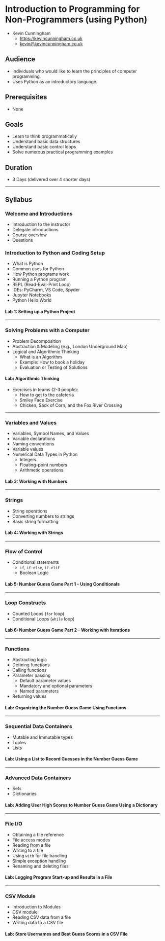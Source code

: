 # Introduction to Programming for Non-Programmers (using Python)

- Kevin Cunningham
  - https://kevincunningham.co.uk
  - kevin@kevincunningham.co.uk

## Audience

- Individuals who would like to learn the principles of computer programming.
- Uses Python as an introductory language.

## Prerequisites

- None

## Goals

- Learn to think programmatically
- Understand basic data structures
- Understand basic control loops
- Solve numerous practical programming examples

## Duration

- 3 Days (delivered over 4 shorter days)

---

## Syllabus

### Welcome and Introductions

- Introduction to the instructor
- Delegate introductions
- Course overview
- Questions

### Introduction to Python and Coding Setup

- What is Python
- Common uses for Python
- How Python programs work
- Running a Python program
- REPL (Read-Eval-Print Loop)
- IDEs: PyCharm, VS Code, Spyder
- Jupyter Notebooks
- Python Hello World

#### Lab 1: Setting up a Python Project

---

### Solving Problems with a Computer

- Problem Decomposition
- Abstraction & Modeling (e.g., London Underground Map)
- Logical and Algorithmic Thinking
  - What is an Algorithm
  - Example: How to book a holiday
  - Evaluation or Testing of Solutions

#### Lab: Algorithmic Thinking

- Exercises in teams (2-3 people):
  - How to get to the cafeteria
  - Smiley Face Exercise
  - Chicken, Sack of Corn, and the Fox River Crossing

---

### Variables and Values

- Variables, Symbol Names, and Values
- Variable declarations
- Naming conventions
- Variable values
- Numerical Data Types in Python
  - Integers
  - Floating-point numbers
  - Arithmetic operations

#### Lab 3: Working with Numbers

---

### Strings

- String operations
- Converting numbers to strings
- Basic string formatting

#### Lab 4: Working with Strings

---

### Flow of Control

- Conditional statements
  - `if`, `if-else`, `if-elif`
  - Boolean Logic

#### Lab 5: Number Guess Game Part 1 – Using Conditionals

---

### Loop Constructs

- Counted Loops (`for` loop)
- Conditional Loops (`while` loop)

#### Lab 6: Number Guess Game Part 2 – Working with Iterations

---

### Functions

- Abstracting logic
- Defining functions
- Calling functions
- Parameter passing
  - Default parameter values
  - Mandatory and optional parameters
  - Named parameters
- Returning values

#### Lab: Organizing the Number Guess Game Using Functions

---

### Sequential Data Containers

- Mutable and Immutable types
- Tuples
- Lists

#### Lab: Using a List to Record Guesses in the Number Guess Game

---

### Advanced Data Containers

- Sets
- Dictionaries

#### Lab: Adding User High Scores to Number Guess Game Using a Dictionary

---

### File I/O

- Obtaining a file reference
- File access modes
- Reading from a file
- Writing to a file
- Using `with` for file handling
- Simple exception handling
- Renaming and deleting files

#### Lab: Logging Program Start-up and Results in a File

---

### CSV Module

- Introduction to Modules
- CSV module
- Reading CSV data from a file
- Writing data to a CSV file

#### Lab: Store Usernames and Best Guess Scores in a CSV File
